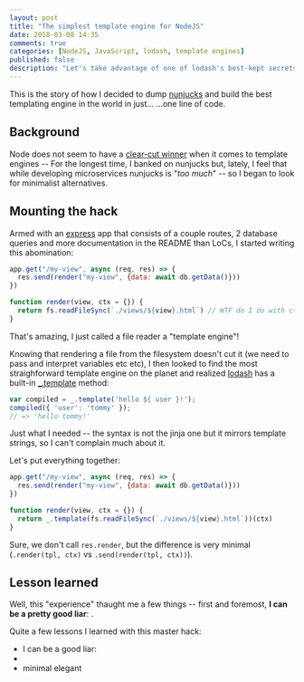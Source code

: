 ```yaml
---
layout: post
title: "The simplest template engine for NodeJS"
date: 2018-03-08 14:35
comments: true
categories: [NodeJS, JavaScript, lodash, template engines]
published: false
description: "Let's take advantage of one of lodash's best-kept secrets and use the simplest template engine for Node."
---
```


This is the story of how I decided to dump [nunjucks](https://mozilla.github.io/nunjucks/) and build the best
templating engine in the world in just...   ...one line of code.

<!-- more -->

## Background

Node does not seem to have a [clear-cut winner](https://github.com/tj/consolidate.js/#supported-template-engines) when it comes to template engines --
For the longest time, I banked on nunjucks but, lately, I feel that while developing microservices
nunjucks is "*too much*" -- so I began to look for minimalist alternatives.

## Mounting the hack

Armed with an [express](https://expressjs.com/) app that consists of a couple
routes, 2 database queries and more documentation in the README than LoCs, I
started writing this abomination:

``` js
app.get("/my-view", async (req, res) => {
  res.send(render("my-view", {data: await db.getData()}))
})

function render(view, ctx = {}) {
  return fs.readFileSync(`./views/${view}.html`) // WTF do I do with ctx?
}
```

That's amazing, I just called a file reader a "template engine"!

Knowing that rendering a file from the filesystem doesn't cut it (we need to pass and interpret variables etc etc), I then looked
to find the most straighforward template engine on the planet and realized [lodash](https://lodash.com/docs/4.17.5)
has a built-in [_.template](https://lodash.com/docs/4.17.5#template) method:

``` js
var compiled = _.template('hello ${ user }!');
compiled({ 'user': 'tommy' });
// => 'hello tommy!'
```

Just what I needed -- the syntax is not the jinja one but it mirrors
template strings, so I can't complain much about it.

Let's put everything together:

``` js
app.get("/my-view", async (req, res) => {
  res.send(render("my-view", {data: await db.getData()}))
})

function render(view, ctx = {}) {
  return _.template(fs.readFileSync(`./views/${view}.html`))(ctx)
}
```

Sure, we don't call `res.render`, but the difference is very minimal
(`.render(tpl, ctx)` vs `.send(render(tpl, ctx))`).

## Lesson learned

Well, this "experience" thaught me a few things -- first and foremost, **I can be
a pretty good liar**: .

Quite a few lessons I learned with this master hack:

* I can be a good liar:
*
* minimal  elegant
